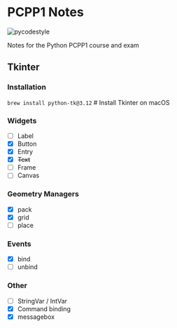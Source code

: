 # PCPP1 Notes

![pycodestyle](https://github.com/crmpicco/pcpp1_notes/actions/workflows/pycodestyle.yml/badge.svg)

Notes for the Python PCPP1 course and exam

## Tkinter
### Installation
`brew install python-tk@3.12` # Install Tkinter on macOS

### Widgets
- [ ] Label
- [x] Button
- [x] Entry
- [x] ~~Text~~
- [ ] Frame
- [ ] Canvas

### Geometry Managers
- [x] pack
- [x] grid
- [ ] place

### Events
- [x] bind
- [ ] unbind 

### Other
- [ ] StringVar / IntVar
- [x] Command binding
- [x] messagebox
